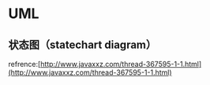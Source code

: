 # UML

## 状态图（statechart diagram）

refrence:[http://www.javaxxz.com/thread-367595-1-1.html](http://www.javaxxz.com/thread-367595-1-1.html)